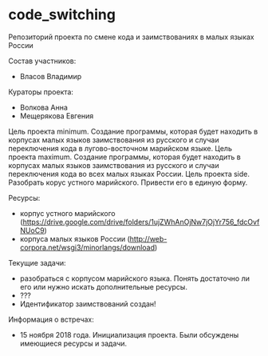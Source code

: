 # code_switching

Репозиторий проекта по смене кода и заимствованиях в малых языках России

Состав участников:
- Власов Владимир

Кураторы проекта:
- Волкова Анна
- Мещерякова Евгения

Цель проекта minimum. Cоздание программы, которая будет находить в корпусах малых языков заимствования из русского и случаи переключения кода в лугово-восточном марийском языке.
Цель проекта maximum. Cоздание программы, которая будет находить в корпусах малых языков заимствования из русского и случаи переключения кода во всех малых языках России.
Цель проекта side. Разобрать корус устного марийского. Привести его в единую форму.

Ресурсы:
- корпус устного марийского (https://drive.google.com/drive/folders/1ujZWhAnOjNw7jOjYr756_fdcOvfNUoC9)
- корпуса малых языков России (http://web-corpora.net/wsgi3/minorlangs/download)

Текущие задачи:
- разобраться с корпусом марийского языка. Понять достаточно ли его или нужно искать дополнительные ресурсы.
- ???
- Идентификатор заимствований создан!

Информация о встречах:
- 15 ноября 2018 года. Инициализация проекта. Были обсуждены имеющиеся ресурсы и задачи.
